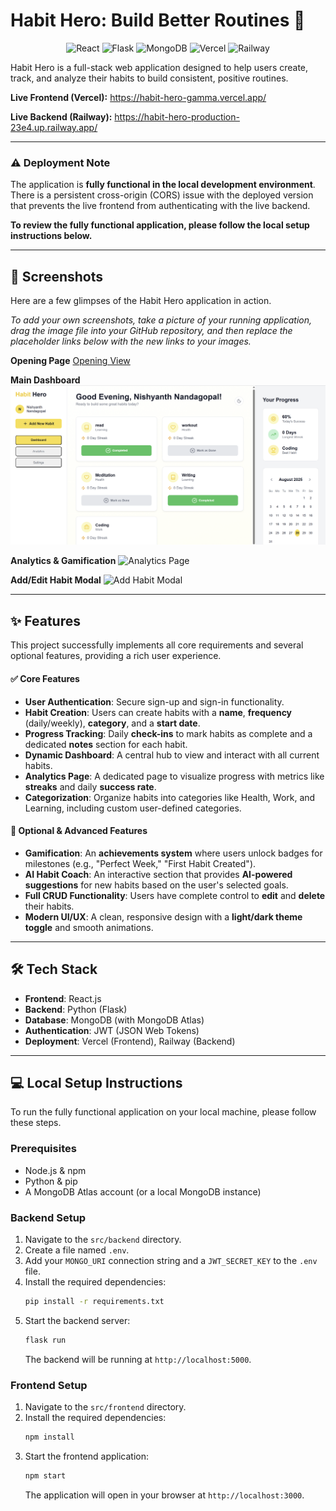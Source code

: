 # Habit Hero: Build Better Routines 🚀

<p align="center">
  <img src="https://img.shields.io/badge/React-20232A?style=for-the-badge&logo=react&logoColor=61DAFB" alt="React"/>
  <img src="https://img.shields.io/badge/Flask-000000?style=for-the-badge&logo=flask&logoColor=white" alt="Flask"/>
  <img src="https://img.shields.io/badge/MongoDB-4EA94B?style=for-the-badge&logo=mongodb&logoColor=white" alt="MongoDB"/>
  <img src="https://img.shields.io/badge/Vercel-000000?style=for-the-badge&logo=vercel&logoColor=white" alt="Vercel"/>
  <img src="https://img.shields.io/badge/Railway-0B0D0E?style=for-the-badge&logo=railway&logoColor=white" alt="Railway"/>
</p>

Habit Hero is a full-stack web application designed to help users create, track, and analyze their habits to build consistent, positive routines.

**Live Frontend (Vercel):** https://habit-hero-gamma.vercel.app/

**Live Backend (Railway):** https://habit-hero-production-23e4.up.railway.app/

---

### ⚠️ Deployment Note

The application is **fully functional in the local development environment**. There is a persistent cross-origin (CORS) issue with the deployed version that prevents the live frontend from authenticating with the live backend.

**To review the fully functional application, please follow the local setup instructions below.**

---

## 📸 Screenshots

Here are a few glimpses of the Habit Hero application in action.

*To add your own screenshots, take a picture of your running application, drag the image file into your GitHub repository, and then replace the placeholder links below with the new links to your images.*

**Opening Page**
[Opening View](images/dashboard.png)

**Main Dashboard**
![Dashboard View](images/dashboard.png)

**Analytics & Gamification**
![Analytics Page](https://placehold.co/600x400/f9fafb/1f2937?text=Analytics+Page)

**Add/Edit Habit Modal**
![Add Habit Modal](https://placehold.co/600x400/ffffff/1f2937?text=Add+Habit+Modal)

---

## ✨ Features

This project successfully implements all core requirements and several optional features, providing a rich user experience.

#### ✅ Core Features

* **User Authentication**: Secure sign-up and sign-in functionality.
* **Habit Creation**: Users can create habits with a **name**, **frequency** (daily/weekly), **category**, and a **start date**.
* **Progress Tracking**: Daily **check-ins** to mark habits as complete and a dedicated **notes** section for each habit.
* **Dynamic Dashboard**: A central hub to view and interact with all current habits.
* **Analytics Page**: A dedicated page to visualize progress with metrics like **streaks** and daily **success rate**.
* **Categorization**: Organize habits into categories like Health, Work, and Learning, including custom user-defined categories.

#### 🌟 Optional & Advanced Features

* **Gamification**: An **achievements system** where users unlock badges for milestones (e.g., "Perfect Week," "First Habit Created").
* **AI Habit Coach**: An interactive section that provides **AI-powered suggestions** for new habits based on the user's selected goals.
* **Full CRUD Functionality**: Users have complete control to **edit** and **delete** their habits.
* **Modern UI/UX**: A clean, responsive design with a **light/dark theme toggle** and smooth animations.

---

## 🛠️ Tech Stack

* **Frontend**: React.js
* **Backend**: Python (Flask)
* **Database**: MongoDB (with MongoDB Atlas)
* **Authentication**: JWT (JSON Web Tokens)
* **Deployment**: Vercel (Frontend), Railway (Backend)

---

## 💻 Local Setup Instructions

To run the fully functional application on your local machine, please follow these steps.

### Prerequisites

* Node.js & npm
* Python & pip
* A MongoDB Atlas account (or a local MongoDB instance)

### Backend Setup

1.  Navigate to the `src/backend` directory.
2.  Create a file named `.env`.
3.  Add your `MONGO_URI` connection string and a `JWT_SECRET_KEY` to the `.env` file.
4.  Install the required dependencies:
    ```bash
    pip install -r requirements.txt
    ```
5.  Start the backend server:
    ```bash
    flask run
    ```
    The backend will be running at `http://localhost:5000`.

### Frontend Setup

1.  Navigate to the `src/frontend` directory.
2.  Install the required dependencies:
    ```bash
    npm install
    ```
3.  Start the frontend application:
    ```bash
    npm start
    ```
    The application will open in your browser at `http://localhost:3000`.
